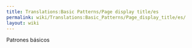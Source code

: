 ```yaml
---
title: Translations:Basic Patterns/Page display title/es
permalink: wiki/Translations:Basic_Patterns/Page_display_title/es/
layout: wiki
---
```


Patrones básicos
